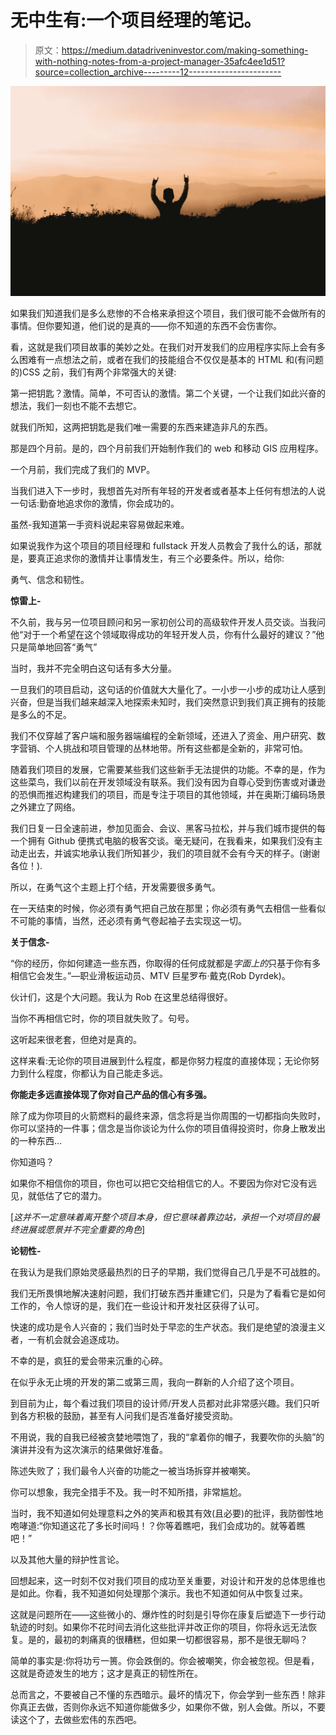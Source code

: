 # 无中生有:一个项目经理的笔记。

> 原文：<https://medium.datadriveninvestor.com/making-something-with-nothing-notes-from-a-project-manager-35afc4ee1d51?source=collection_archive---------12----------------------->

![](img/5dc94631d23113de58203ad55a369b86.png)

如果我们知道我们是多么悲惨的不合格来承担这个项目，我们很可能不会做所有的事情。但你要知道，他们说的是真的——你不知道的东西不会伤害你。

看，这就是我们项目故事的美妙之处。在我们对开发我们的应用程序实际上会有多么困难有一点想法之前，或者在我们的技能组合不仅仅是基本的 HTML 和(有问题的)CSS 之前，我们有两个非常强大的关键:

第一把钥匙？激情。简单，不可否认的激情。第二个关键，一个让我们如此兴奋的想法，我们一刻也不能不去想它。

就我们所知，这两把钥匙是我们唯一需要的东西来建造非凡的东西。

那是四个月前。是的，四个月前我们开始制作我们的 web 和移动 GIS 应用程序。

一个月前，我们完成了我们的 MVP。

当我们进入下一步时，我想首先对所有年轻的开发者或者基本上任何有想法的人说一句话:勤奋地追求你的激情，你会成功的。

虽然-我知道第一手资料说起来容易做起来难。

如果说我作为这个项目的项目经理和 fullstack 开发人员教会了我什么的话，那就是，要真正追求你的激情并让事情发生，有三个必要条件。所以，给你:

勇气、信念和韧性。

**惊雷上-**

不久前，我与另一位项目顾问和另一家初创公司的高级软件开发人员交谈。当我问他“对于一个希望在这个领域取得成功的年轻开发人员，你有什么最好的建议？”他只是简单地回答“勇气”

当时，我并不完全明白这句话有多大分量。

一旦我们的项目启动，这句话的价值就大大量化了。一小步一小步的成功让人感到兴奋，但是当我们越来越深入地探索未知时，我们突然意识到我们真正拥有的技能是多么的不足。

我们不仅穿越了客户端和服务器端编程的全新领域，还进入了资金、用户研究、数字营销、个人挑战和项目管理的丛林地带。所有这些都是全新的，非常可怕。

随着我们项目的发展，它需要某些我们这些新手无法提供的功能。不幸的是，作为这些菜鸟，我们以前在开发领域没有联系。我们没有因为自尊心受到伤害或对谦逊的恐惧而推迟构建我们的项目，而是专注于项目的其他领域，并在奥斯汀编码场景之外建立了网络。

我们日复一日全速前进，参加见面会、会议、黑客马拉松，并与我们城市提供的每一个拥有 Github 便携式电脑的极客交谈。毫无疑问，在我看来，如果我们没有主动走出去，并诚实地承认我们所知甚少，我们的项目就不会有今天的样子。(谢谢各位！).

所以，在勇气这个主题上打个结，开发需要很多勇气。

在一天结束的时候，你必须有勇气把自己放在那里；你必须有勇气去相信一些看似不可能的事情，当然，还必须有勇气卷起袖子去实现这一切。

**关于信念-**

“你的经历，你如何建造一些东西，你取得的任何成就都是*字面上的*只基于你有多相信它会发生。”—职业滑板运动员、MTV 巨星罗布·戴克(Rob Dyrdek)。

伙计们，这是个大问题。我认为 Rob 在这里总结得很好。

当你不再相信它时，你的项目就失败了。句号。

这听起来很老套，但绝对是真的。

这样来看:无论你的项目进展到什么程度，都是你努力程度的直接体现；无论你努力到什么程度，你都认为自己能走多远。

**你能走多远直接体现了你对自己产品的信心有多强。**

除了成为你项目的火箭燃料的最终来源，信念将是当你周围的一切都指向失败时，你可以坚持的一件事；信念是当你谈论为什么你的项目值得投资时，你身上散发出的一种东西…

你知道吗？

如果你不相信你的项目，你也可以把它交给相信它的人。不要因为你对它没有远见，就低估了它的潜力。

[*这并不一定意味着离开整个项目本身，但它意味着靠边站，承担一个对项目的最终进展或愿景并不完全重要的角色*]

**论韧性-**

在我认为是我们原始灵感最热烈的日子的早期，我们觉得自己几乎是不可战胜的。

我们无所畏惧地解决速射问题，我们打破东西并重建它们，只是为了看看它是如何工作的，令人惊讶的是，我们在一些设计和开发社区获得了认可。

快速的成功是令人兴奋的；我们当时处于早恋的生产状态。我们是绝望的浪漫主义者，一有机会就会追逐成功。

不幸的是，疯狂的爱会带来沉重的心碎。

在似乎永无止境的开发的第二或第三周，我向一群新的人介绍了这个项目。

到目前为止，每个看过我们项目的设计师/开发人员都对此非常感兴趣。我们只听到各方积极的鼓励，甚至有人问我们是否准备好接受资助。

不用说，我的自我已经被贪婪地喂饱了，我的“拿着你的帽子，我要吹你的头脑”的演讲并没有为这次演示的结果做好准备。

陈述失败了；我们最令人兴奋的功能之一被当场拆穿并被嘲笑。

你可以想象，我完全措手不及。我一时不知所措，非常尴尬。

当时，我不知道如何处理意料之外的笑声和极其有效(且必要)的批评，我防御性地咆哮道:“你知道这花了多长时间吗！？你等着瞧吧，我们会成功的。就等着瞧吧！”

以及其他大量的辩护性言论。

回想起来，这一时刻不仅对我们项目的成功至关重要，对设计和开发的总体思维也是如此。你看，我不知道如何处理那个演示。我也不知道如何从中恢复过来。

这就是问题所在——这些微小的、爆炸性的时刻是引导你在康复后塑造下一步行动轨迹的时刻。如果你不花时间去消化这些批评并改正你的项目，你将永远无法恢复。是的，最初的刺痛真的很糟糕，但如果一切都很容易，那不是很无聊吗？

简单的事实是:你将功亏一篑。你会跌倒的。你会被嘲笑，你会被忽视。但是看，这就是奇迹发生的地方；这才是真正的韧性所在。

总而言之，不要被自己不懂的东西暗示。最坏的情况下，你会学到一些东西！除非你真正去做，否则你永远不知道你能做多少，如果你不做，别人会做。所以，不要读这个了，去做些宏伟的东西吧。